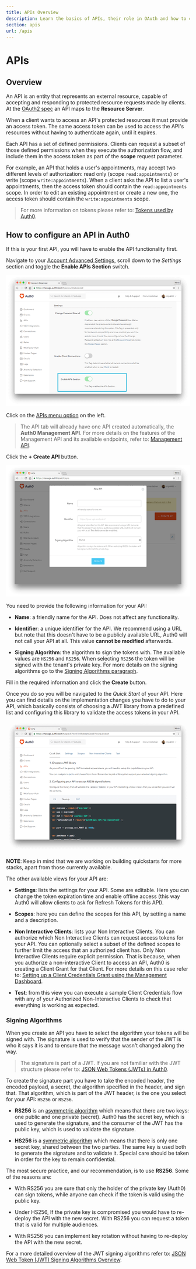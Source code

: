 ```yaml
---
title: APIs Overview
description: Learn the basics of APIs, their role in OAuth and how to configure an API in Auth0 Dashboard.
section: apis
url: /apis
---
```


# APIs

## Overview

An API is an entity that represents an external resource, capable of accepting and responding to protected resource requests made by clients. At the [OAuth2 spec](https://tools.ietf.org/html/rfc6749) an API maps to the **Resource Server**.

When a client wants to access an API's protected resources it must provide an access token. The same access token can be used to access the API's resources without having to authenticate again, until it expires.

Each API has a set of defined permissions. Clients can request a subset of those defined permissions when they execute the authorization flow, and include them in the access token as part of the **scope** request parameter.

For example, an API that holds a user's appointments, may accept two different levels of authorization: read only (scope `read:appointments`) or write (scope `write:appointments`). When a client asks the API to list a user's appointments, then the access token should contain the `read:appointments` scope. In order to edit an existing appointment or create a new one, the access token should contain the `write:appointments` scope.

> For more information on tokens please refer to: [Tokens used by Auth0](/tokens).

## How to configure an API in Auth0

If this is your first API, you will have to enable the API functionality first.

Navigate to your [Account Advanced Settings](${manage_url}/#/account/advanced), scroll down to the *Settings* section and toggle the **Enable APIs Section** switch.

![Enable APIs Section](/media/articles/api/overview/enable-api-section.png)

Click on the [APIs menu option](${manage_url}/#/apis) on the left.

> The API tab will already have one API created automatically, the **Auth0 Management API**. For more details on the features of the Management API and its available endpoints, refer to: [Management API](/api/management/v2).

Click the **+ Create API** button.

![Create a new API](/media/articles/api/overview/create-api.png)

You need to provide the following information for your API:

- **Name**: a friendly name for the API. Does not affect any functionality.

- **Identifier**: a unique identifier for the API. We recommend using a URL but note that this doesn't have to be a publicly available URL, Auth0 will not call your API at all. This value **cannot be modified** afterwards.

- **Signing Algorithm**: the algorithm to sign the tokens with. The available values are `HS256` and `RS256`. When selecting `RS256` the token will be signed with the tenant's private key. For more details on the signing algorithms go to the [Signing Algorithms paragraph](#signing-algorithms).

Fill in the required information and click the **Create** button.

Once you do so you will be navigated to the *Quick Start* of your API. Here you can find details on the implementation changes you have to do to your API, which basically consists of choosing a JWT library from a predefined list and configuring this library to validate the access tokens in your API.

![API Quick Starts](/media/articles/api/overview/quickstarts-view.png)

**NOTE**: Keep in mind that we are working on building quickstarts for more stacks, apart from those currently available.

The other available views for your API are:

- **Settings**: lists the settings for your API. Some are editable. Here you can change the token expiration time and enable offline access (this way Auth0 will allow clients to ask for Refresh Tokens for this API).

- **Scopes**: here you can define the scopes for this API, by setting a name and a description.

- **Non Interactive Clients**: lists your Non Interactive Clients. You can authorize which Non Interactive Clients can request access tokens for your API. You can optionally select a subset of the defined scopes to further limit the access that an authorized client has. Only Non Interactive Clients require explicit permission. That is because, when you authorize a non-interactive Client to access an API, Auth0 is creating a Client Grant for that Client. For more details on this case refer to: [Setting up a Client Credentials Grant using the Management Dashboard](/api-auth/config/using-the-auth0-dashboard).

- **Test**: from this view you can execute a sample Client Credentials flow with any of your Authorized Non-Interactive Clients to check that everything is working as expected.

### Signing Algorithms

When you create an API you have to select the algorithm your tokens will be signed with. The signature is used to verify that the sender of the JWT is who it says it is and to ensure that the message wasn't changed along the way.

> The signature is part of a JWT. If you are not familiar with the JWT structure please refer to: [JSON Web Tokens (JWTs) in Auth0](/jwt#what-is-the-json-web-token-structure-).

To create the signature part you have to take the encoded header, the encoded payload, a secret, the algorithm specified in the header, and sign that. That algorithm, which is part of the JWT header, is the one you select for your API: `HS256` or `RS256`.

- **RS256** is an [asymmetric algorithm](https://en.wikipedia.org/wiki/Public-key_cryptography) which means that there are two keys: one public and one private (secret). Auth0 has the secret key, which is used to generate the signature, and the consumer of the JWT has the public key, which is used to validate the signature.

- **HS256** is a [symmetric algorithm](https://en.wikipedia.org/wiki/Symmetric-key_algorithm) which means that there is only one secret key, shared between the two parties. The same key is used both to generate the signature and to validate it. Special care should be taken in order for the key to remain confidential.

The most secure practice, and our recommendation, is to use **RS256**. Some of the reasons are:

- With RS256 you are sure that only the holder of the private key (Auth0) can sign tokens, while anyone can check if the token is valid using the public key.

- Under HS256, If the private key is compromised you would have to re-deploy the API with the new secret. With RS256 you can request a token that is valid for multiple audiences.

- With RS256 you can implement key rotation without having to re-deploy the API with the new secret.

For a more detailed overview of the JWT signing algorithms refer to: [JSON Web Token (JWT) Signing Algorithms Overview](https://auth0.com/blog/json-web-token-signing-algorithms-overview/).
